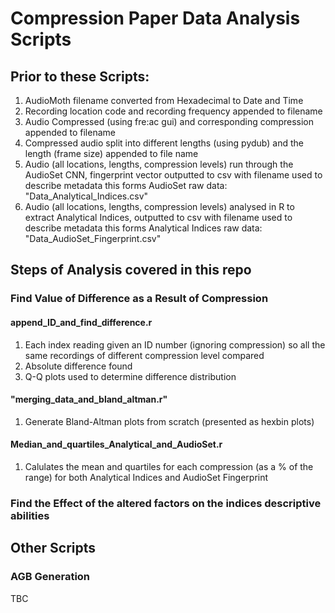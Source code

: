 # Compression Paper Data Analysis Scripts
 
 
 ## Prior to these Scripts: 
 
1) AudioMoth filename converted from Hexadecimal to Date and Time
2) Recording location code and recording frequency appended to filename
3) Audio Compressed (using fre:ac gui) and corresponding compression appended to filename
4) Compressed audio split into different lengths (using pydub) and the length (frame size) appended to file name
5) Audio (all locations, lengths, compression levels) run through the AudioSet CNN, fingerprint vector outputted to csv with filename used to describe metadata
    this forms AudioSet raw data: "Data_Analytical_Indices.csv"
6) Audio (all locations, lengths, compression levels) analysed in R to extract Analytical Indices, outputted to csv with filename used to describe metadata
    this forms Analytical Indices raw data: "Data_AudioSet_Fingerprint.csv"

 ## Steps of Analysis covered in this repo
 
 ### Find Value of Difference as a Result of Compression
 
 #### append_ID_and_find_difference.r
 1) Each index reading given an ID number (ignoring compression) so all the same recordings of different compression level compared 
 2) Absolute difference found 
 3) Q-Q plots used to determine difference distribution

 #### "merging_data_and_bland_altman.r"
 1) Generate Bland-Altman plots from scratch (presented as hexbin plots) 

 #### Median_and_quartiles_Analytical_and_AudioSet.r
 1) Calulates the mean and quartiles for each compression (as a % of the range) for both Analytical Indices and AudioSet Fingerprint

### Find the Effect of the altered factors on the indices descriptive abilities
 
 ## Other Scripts
 ### AGB Generation 
 TBC

